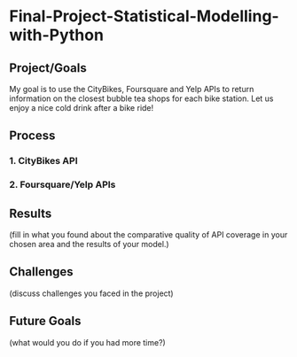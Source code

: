 # Final-Project-Statistical-Modelling-with-Python

## Project/Goals
My goal is to use the CityBikes, Foursquare and Yelp APIs to return information on the closest bubble tea shops for each bike station.
Let us enjoy a nice cold drink after a bike ride!

## Process
### 1. CityBikes API
### 2. Foursquare/Yelp APIs

## Results
(fill in what you found about the comparative quality of API coverage in your chosen area and the results of your model.)

## Challenges 
(discuss challenges you faced in the project)

## Future Goals
(what would you do if you had more time?)
